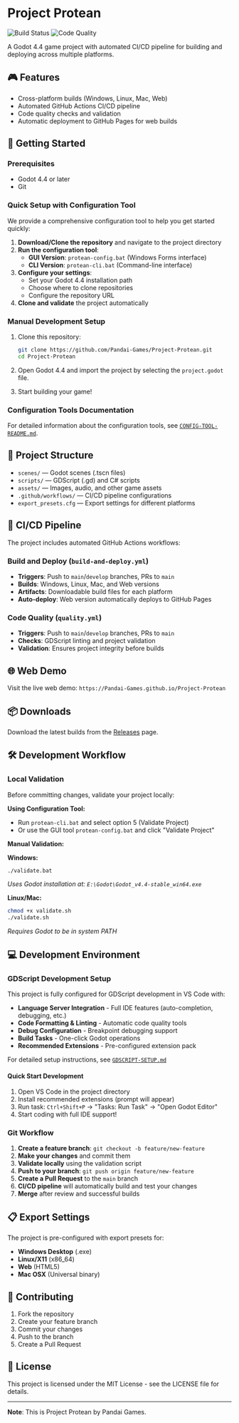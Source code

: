 # Project Protean

![Build Status](https://github.com/Pandai-Games/Project-Protean/workflows/Build%20and%20Deploy%20Godot%20Game/badge.svg)
![Code Quality](https://github.com/Pandai-Games/Project-Protean/workflows/Code%20Quality/badge.svg)

A Godot 4.4 game project with automated CI/CD pipeline for building and deploying across multiple platforms.

## 🎮 Features
- Cross-platform builds (Windows, Linux, Mac, Web)
- Automated GitHub Actions CI/CD pipeline
- Code quality checks and validation
- Automatic deployment to GitHub Pages for web builds

## 🚀 Getting Started

### Prerequisites
- Godot 4.4 or later
- Git

### Quick Setup with Configuration Tool
We provide a comprehensive configuration tool to help you get started quickly:

1. **Download/Clone the repository** and navigate to the project directory
2. **Run the configuration tool**:
   - **GUI Version**: `protean-config.bat` (Windows Forms interface)
   - **CLI Version**: `protean-cli.bat` (Command-line interface)
3. **Configure your settings**:
   - Set your Godot 4.4 installation path
   - Choose where to clone repositories
   - Configure the repository URL
4. **Clone and validate** the project automatically

### Manual Development Setup
1. Clone this repository:
   ```bash
   git clone https://github.com/Pandai-Games/Project-Protean.git
   cd Project-Protean
   ```

2. Open Godot 4.4 and import the project by selecting the `project.godot` file.

3. Start building your game!

### Configuration Tools Documentation
For detailed information about the configuration tools, see [`CONFIG-TOOL-README.md`](CONFIG-TOOL-README.md).

## 📁 Project Structure
- `scenes/` — Godot scenes (.tscn files)
- `scripts/` — GDScript (.gd) and C# scripts
- `assets/` — Images, audio, and other game assets
- `.github/workflows/` — CI/CD pipeline configurations
- `export_presets.cfg` — Export settings for different platforms

## 🔄 CI/CD Pipeline

The project includes automated GitHub Actions workflows:

### Build and Deploy (`build-and-deploy.yml`)
- **Triggers**: Push to `main`/`develop` branches, PRs to `main`
- **Builds**: Windows, Linux, Mac, and Web versions
- **Artifacts**: Downloadable build files for each platform
- **Auto-deploy**: Web version automatically deploys to GitHub Pages

### Code Quality (`quality.yml`)
- **Triggers**: Push to `main`/`develop` branches, PRs to `main`
- **Checks**: GDScript linting and project validation
- **Validation**: Ensures project integrity before builds

## 🌐 Web Demo
Visit the live web demo: `https://Pandai-Games.github.io/Project-Protean`

## 📦 Downloads
Download the latest builds from the [Releases](https://github.com/Pandai-Games/Project-Protean/releases) page.

## 🛠️ Development Workflow

### Local Validation
Before committing changes, validate your project locally:

**Using Configuration Tool:**
- Run `protean-cli.bat` and select option 5 (Validate Project)
- Or use the GUI tool `protean-config.bat` and click "Validate Project"

**Manual Validation:**

**Windows:**
```bash
./validate.bat
```
*Uses Godot installation at: `E:\Godot\Godot_v4.4-stable_win64.exe`*

**Linux/Mac:**
```bash
chmod +x validate.sh
./validate.sh
```
*Requires Godot to be in system PATH*

## 💻 Development Environment

### GDScript Development Setup
This project is fully configured for GDScript development in VS Code with:

- **Language Server Integration** - Full IDE features (auto-completion, debugging, etc.)
- **Code Formatting & Linting** - Automatic code quality tools
- **Debug Configuration** - Breakpoint debugging support
- **Build Tasks** - One-click Godot operations
- **Recommended Extensions** - Pre-configured extension pack

For detailed setup instructions, see [`GDSCRIPT-SETUP.md`](GDSCRIPT-SETUP.md)

#### Quick Start Development
1. Open VS Code in the project directory
2. Install recommended extensions (prompt will appear)
3. Run task: `Ctrl+Shift+P` → "Tasks: Run Task" → "Open Godot Editor"
4. Start coding with full IDE support!

### Git Workflow
1. **Create a feature branch**: `git checkout -b feature/new-feature`
2. **Make your changes** and commit them
3. **Validate locally** using the validation script
4. **Push to your branch**: `git push origin feature/new-feature` 
5. **Create a Pull Request** to the `main` branch
6. **CI/CD pipeline** will automatically build and test your changes
7. **Merge** after review and successful builds

## 📋 Export Settings

The project is pre-configured with export presets for:
- **Windows Desktop** (.exe)
- **Linux/X11** (x86_64)
- **Web** (HTML5)
- **Mac OSX** (Universal binary)

## 🤝 Contributing
1. Fork the repository
2. Create your feature branch
3. Commit your changes
4. Push to the branch
5. Create a Pull Request

## 📄 License
This project is licensed under the MIT License - see the LICENSE file for details.

---

**Note**: This is Project Protean by Pandai Games.
